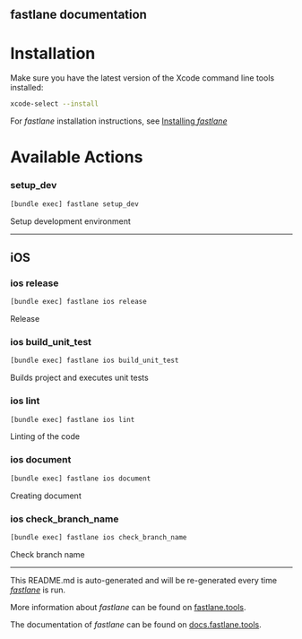 fastlane documentation
----

# Installation

Make sure you have the latest version of the Xcode command line tools installed:

```sh
xcode-select --install
```

For _fastlane_ installation instructions, see [Installing _fastlane_](https://docs.fastlane.tools/#installing-fastlane)

# Available Actions

### setup_dev

```sh
[bundle exec] fastlane setup_dev
```

Setup development environment

----


## iOS

### ios release

```sh
[bundle exec] fastlane ios release
```

Release

### ios build_unit_test

```sh
[bundle exec] fastlane ios build_unit_test
```

Builds project and executes unit tests

### ios lint

```sh
[bundle exec] fastlane ios lint
```

Linting of the code

### ios document

```sh
[bundle exec] fastlane ios document
```

Creating document

### ios check_branch_name

```sh
[bundle exec] fastlane ios check_branch_name
```

Check branch name

----

This README.md is auto-generated and will be re-generated every time [_fastlane_](https://fastlane.tools) is run.

More information about _fastlane_ can be found on [fastlane.tools](https://fastlane.tools).

The documentation of _fastlane_ can be found on [docs.fastlane.tools](https://docs.fastlane.tools).

